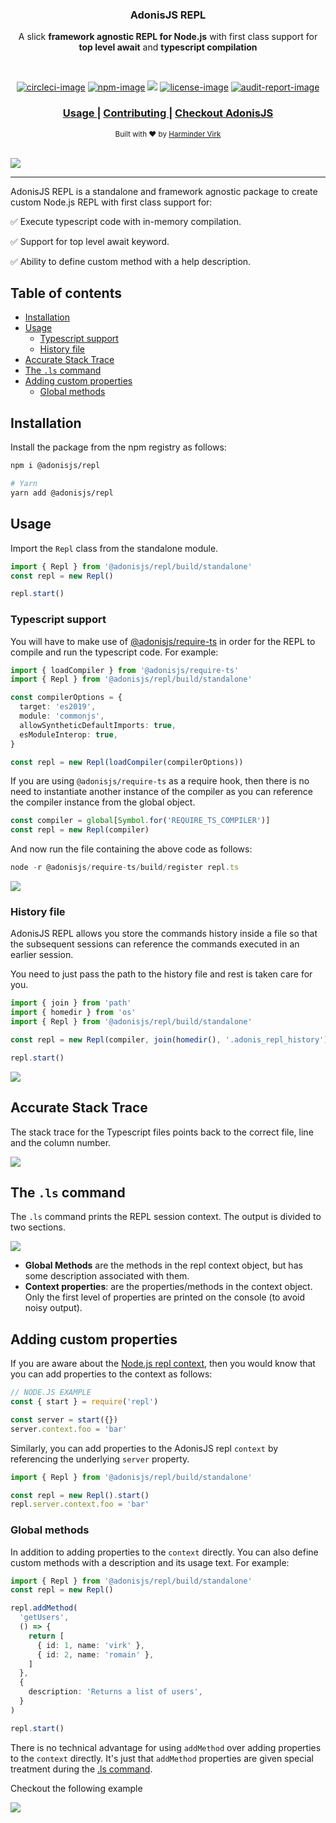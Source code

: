 <div align="center">
  <h3> AdonisJS REPL </h3>
  <p>A slick <strong>framework agnostic REPL for Node.js</strong> with first class support for <strong>top level await</strong> and <strong>typescript compilation</strong></p>
</div>

<br />

<div align="center">

[![circleci-image]][circleci-url] [![npm-image]][npm-url] ![][typescript-image] [![license-image]][license-url] [![audit-report-image]][audit-report-url]

</div>

<div align="center">
  <h3>
    <a href="#installation">
      Usage
    </a>
    <span> | </span>
    <a href="CONTRIBUTING.md">
      Contributing
    </a>
    <span> | </span>
    <a href="https://preview.adonisjs.com">
      Checkout AdonisJS
    </a>
  </h3>
</div>

<div align="center">
  <sub>Built with ❤︎ by <a href="https://github.com/thetutlage">Harminder Virk</a>
</div>

<br />

![](./assets/imports_and_await.png)

<hr />

AdonisJS REPL is a standalone and framework agnostic package to create custom Node.js REPL with first class support for:

✅ Execute typescript code with in-memory compilation.

✅ Support for top level await keyword.

✅ Ability to define custom method with a help description.

<!-- START doctoc generated TOC please keep comment here to allow auto update -->
<!-- DON'T EDIT THIS SECTION, INSTEAD RE-RUN doctoc TO UPDATE -->
## Table of contents

- [Installation](#installation)
- [Usage](#usage)
  - [Typescript support](#typescript-support)
  - [History file](#history-file)
- [Accurate Stack Trace](#accurate-stack-trace)
- [The `.ls` command](#the-ls-command)
- [Adding custom properties](#adding-custom-properties)
  - [Global methods](#global-methods)

<!-- END doctoc generated TOC please keep comment here to allow auto update -->

## Installation

Install the package from the npm registry as follows:

```sh
npm i @adonisjs/repl

# Yarn
yarn add @adonisjs/repl
```

## Usage

Import the `Repl` class from the standalone module.

```ts
import { Repl } from '@adonisjs/repl/build/standalone'
const repl = new Repl()

repl.start()
```

### Typescript support

You will have to make use of [@adonisjs/require-ts](https://npm.im/@adonisjs/require-ts) in order for the REPL to compile and run the typescript code. For example:

```ts
import { loadCompiler } from '@adonisjs/require-ts'
import { Repl } from '@adonisjs/repl/build/standalone'

const compilerOptions = {
  target: 'es2019',
  module: 'commonjs',
  allowSyntheticDefaultImports: true,
  esModuleInterop: true,
}

const repl = new Repl(loadCompiler(compilerOptions))
```

If you are using `@adonisjs/require-ts` as a require hook, then there is no need to instantiate another instance of the compiler as you can reference the compiler instance from the global object.

```ts
const compiler = global[Symbol.for('REQUIRE_TS_COMPILER')]
const repl = new Repl(compiler)
```

And now run the file containing the above code as follows:

```ts
node -r @adonisjs/require-ts/build/register repl.ts
```

![](./assets/typescript.png)

### History file

AdonisJS REPL allows you store the commands history inside a file so that the subsequent sessions can reference the commands executed in an earlier session.

You need to just pass the path to the history file and rest is taken care for you.

```ts
import { join } from 'path'
import { homedir } from 'os'
import { Repl } from '@adonisjs/repl/build/standalone'

const repl = new Repl(compiler, join(homedir(), '.adonis_repl_history'))

repl.start()
```

![](./assets/history.gif)

## Accurate Stack Trace

The stack trace for the Typescript files points back to the correct file, line and the column number.

![](./assets/stack-trace.png)

## The `.ls` command

The `.ls` command prints the REPL session context. The output is divided to two sections.

![](./assets/ls-command.png)

- **Global Methods** are the methods in the repl context object, but has some description associated with them.
- **Context properties**: are the properties/methods in the context object. Only the first level of properties are printed on the console (to avoid noisy output).

## Adding custom properties

If you are aware about the [Node.js repl context](https://nodejs.org/dist/latest-v14.x/docs/api/repl.html#repl_global_and_local_scope), then you would know that you can add properties to the context as follows:

```ts
// NODE.JS EXAMPLE
const { start } = require('repl')

const server = start({})
server.context.foo = 'bar'
```

Similarly, you can add properties to the AdonisJS repl `context` by referencing the underlying `server` property.

```ts
import { Repl } from '@adonisjs/repl/build/standalone'

const repl = new Repl().start()
repl.server.context.foo = 'bar'
```

### Global methods

In addition to adding properties to the `context` directly. You can also define custom methods with a description and its usage text. For example:

```ts
import { Repl } from '@adonisjs/repl/build/standalone'
const repl = new Repl()

repl.addMethod(
  'getUsers',
  () => {
    return [
      { id: 1, name: 'virk' },
      { id: 2, name: 'romain' },
    ]
  },
  {
    description: 'Returns a list of users',
  }
)

repl.start()
```

There is no technical advantage for using `addMethod` over adding properties to the `context` directly. It's just that `addMethod` properties are given special treatment during the [.ls command](#ls-command).

Checkout the following example

![](./assets/context-behavior.png)

[circleci-image]: https://img.shields.io/circleci/project/github/adonisjs/repl/master.svg?style=for-the-badge&logo=circleci
[circleci-url]: https://circleci.com/gh/adonisjs/repl 'circleci'
[typescript-image]: https://img.shields.io/badge/Typescript-294E80.svg?style=for-the-badge&logo=typescript
[typescript-url]: "typescript"
[npm-image]: https://img.shields.io/npm/v/@adonisjs/repl.svg?style=for-the-badge&logo=npm
[npm-url]: https://npmjs.org/package/@adonisjs/repl 'npm'
[license-image]: https://img.shields.io/npm/l/@adonisjs/repl?color=blueviolet&style=for-the-badge
[license-url]: LICENSE.md 'license'
[audit-report-image]: https://img.shields.io/badge/-Audit%20Report-blueviolet?style=for-the-badge
[audit-report-url]: https://htmlpreview.github.io/?https://github.com/adonisjs/repl/blob/develop/npm-audit.html 'audit-report'
